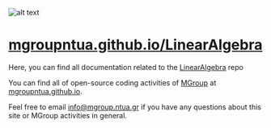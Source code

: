 ![alt text](http://mgroup.ntua.gr/wp-content/uploads/2018/05/MGroup52.png "MGroup")

[mgroupntua.github.io/LinearAlgebra](https://mgroupntua.github.io/LinearAlgebra)
===================

Here, you can find all documentation related to the [LinearAlgebra](https://github.com/mgroupntua/LinearAlgebra) repo

You can find all of open-source coding activities of [MGroup](http://mgroup.ntua.gr) at [mgroupntua.github.io](https://mgroupntua.github.io).

Feel free to email [info@mgroup.ntua.gr](mailto:info@mgroup.ntua.gr) if you have any questions about this site or MGroup
activities in general.
